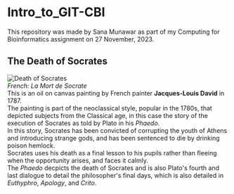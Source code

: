 # Intro_to_GIT-CBI
This repository was made by Sana Munawar as part of my Computing for Bioinformatics assignment on 27 November, 2023. 

## The Death of Socrates

![Death of Socrates](https://github.com/SINES-NUST/intro-to-git-SanaMunawar-007/assets/146914665/68702c65-bc56-4928-9da4-b5c202f4b6cd)
<br>
_French: La Mort de Socrate_
<br>
This is an oil on canvas painting by French painter **Jacques-Louis David** in 1787.
<br>
The painting is part of the neoclassical style, popular in the 1780s, that depicted subjects from the Classical age, in this case the story of the execution of Socrates as told by Plato in his _Phaedo_. 
<br>
In this story, Socrates has been convicted of corrupting the youth of Athens and introducing strange gods, and has been sentenced to die by drinking poison hemlock. 
<br>
Socrates uses his death as a final lesson to his pupils rather than fleeing when the opportunity arises, and faces it calmly.
<br>
The _Phaedo_ decpicts the death of Socrates and is also Plato's fourth and last dialogue to detail the philosopher's final days, which is also detailed in _Euthyphro_, _Apology_, and _Crito_.